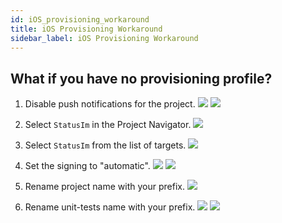 ```yaml
---
id: iOS_provisioning_workaround
title: iOS Provisioning Workaround
sidebar_label: iOS Provisioning Workaround
---
```




## What if you have no provisioning profile?


1. Disable push notifications for the project.
   ![](./_assets/prov-profile/disable-1.png)
   ![](./_assets/prov-profile/disable-2.png)

1. Select `StatusIm` in the Project Navigator.
   ![](./_assets/prov-profile/1.png)


1. Select `StatusIm` from the list of targets.
   ![](./_assets/prov-profile/2.png)

1. Set the signing to "automatic".
   ![](./_assets/prov-profile/3.png)
   ![](./_assets/prov-profile/4.png)
1. Rename project name with your prefix.
   ![](./_assets/prov-profile/5.png)

1. Rename unit-tests name with your prefix.
![](./_assets/prov-profile/6.png) ![](./_assets/prov-profile/7.png)
